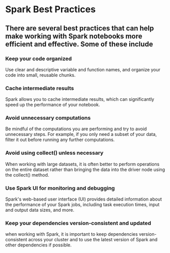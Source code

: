 # Spark Best Practices

## There are several best practices that can help make working with Spark notebooks more efficient and effective. Some of these include

### Keep your code organized

Use clear and descriptive variable and function names, and organize your code into small, reusable chunks.

### Cache intermediate results

Spark allows you to cache intermediate results, which can significantly speed up the performance of your notebook.

### Avoid unnecessary computations

Be mindful of the computations you are performing and try to avoid unnecessary steps. For example, if you only need a subset of your data, filter it out before running any further computations.

### Avoid using collect() unless necessary

When working with large datasets, it is often better to perform operations on the entire dataset rather than bringing the data into the driver node using the collect() method.

### Use Spark UI for monitoring and debugging

Spark's web-based user interface (UI) provides detailed information about the performance of your Spark jobs, including task execution times, input and output data sizes, and more.

### Keep your dependencies version-consistent and updated

when working with Spark, it is important to keep dependencies version-consistent across your cluster and to use the latest version of Spark and other dependencies if possible.
